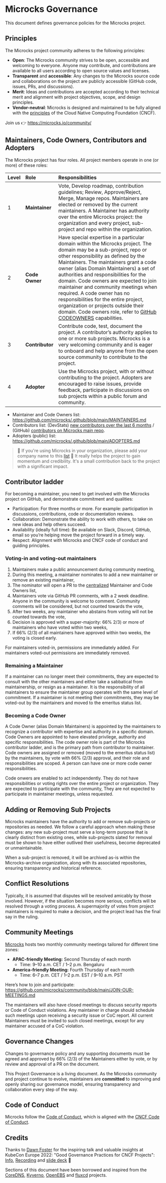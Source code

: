 # Microcks Governance

This document defines governance policies for the Microcks project.

## Principles
The Microcks project community adheres to the following principles:

- **Open**: The Microcks community strives to be open, accessible and welcoming to everyone. Anyone may contribute, and contributions are available to all users according to open source values and licenses.
- **Transparent** and **accessible**: Any changes to the Microcks source code and collaborations on the project are publicly accessible (GitHub code, issues, PRs, and discussions).
- **Merit**: Ideas and contributions are accepted according to their technical merit and alignment with project objectives, scope, and design principles.
- **Vendor-neutral**: Microcks is designed and maintained to be fully aligned with the [principles](https://contribute.cncf.io/maintainers/community/vendor-neutrality/) of the Cloud Native Computing Foundation (CNCF).

Join us 👉 https://microcks.io/community/

## Maintainers, Code Owners, Contributors and Adopters
The Microcks project has four roles. All project members operate in one (or more) of these roles:

| Level | Role | Responsibilities |
| :---  | :--- | :--- |
| 1     | **Maintainer** | Vote, Develop roadmap, contribution guidelines; Review, Approve/Reject, Merge, Manage repos. Maintainers are elected or removed by the current maintainers. A Maintainer has authority over the entire Microcks project: the organization and every project, sub-project and repo within the organization.|
| 2     | **Code Owner**| Have special expertise in a particular domain within the Microcks project. The domain may be a sub-project, repo or other responsibility as defined by the Maintainers. The maintainers grant a code owner (alias Domain Maintainers) a set of authorities and responsibilities for the domain. Code owners are expected to join maintainer and community meetings when required. A code owner has no responsibilities for the entire project, organization or projects outside their domain. Code owners role, refer to [GitHub CODEOWNERS](https://docs.github.com/fr/repositories/managing-your-repositorys-settings-and-features/customizing-your-repository/about-code-owners) capabilities.|
| 3     | **Contributor** | Contribute code, test, document the project. A contributor’s authority applies to one or more sub projects. Microcks is a very welcoming community and is eager to onboard and help anyone from the open source community to contribute to the project. |
| 4     | **Adopter** | Use the Microcks project, with or without contributing to the project. Adopters are encouraged to raise issues, provide feedback, participate in discussions on sub projects within a public forum and community. |

- Maintainer and Code Owners list: https://github.com/microcks/.github/blob/main/MAINTAINERS.md
- Contributors list: (DevStats) [new contributors over the last 6 months](https://microcks.devstats.cncf.io/d/52/new-contributors-table?orgId=1&from=now-6M&to=now) / (GitHub) [contributors on Microcks main repo](https://github.com/microcks/microcks/graphs/contributors).
- Adopters (public) list: https://github.com/microcks/.github/blob/main/ADOPTERS.md
> 📢 If you're using Microcks in your organization, please add your company name to this [list](https://github.com/microcks/.github/blob/main/ADOPTERS.md) 🙏 It really helps the project to gain momentum and credibility. It's a small contribution back to the project with a significant impact.

## Contributor ladder
For becoming a maintainer, you need to get involved with the Microcks project on GitHub, and demonstrate commitment and qualities:

   * Participation: For three months or more. For example: participation in discussions, contributions, code or documentation reviews.
   * Collaboration: Demonstrate the ability to work with others, to take on new ideas and help others succeed.
   * Availability (ideally full time): Be available on Slack, Discord, GitHub, email so you’re helping move the project forward in a timely way.
   * Respect: Alignment with Microcks and CNCF code of conduct and guiding principles.
     
### Voting-in and voting-out maintainers

1. Maintainers make a public announcement during community meeting,
2. During this meeting, a maintainer nominates to add a new maintainer or remove an existing maintainer,
3. The nominator will open a PR to the [centralized](https://github.com/microcks/.github/blob/main/MAINTAINERS.md) Maintainer and Code Owners list,
4. Maintainers vote via GitHub PR comments, with a 2 week deadline. Anyone in the community is welcome to comment. Community comments will be considered, but not counted towards the vote,
5. After two weeks, any maintainer who abstains from voting will not be counted towards the vote,
6. Decision is approved with a super-majority: 66% 2/3) or more of maintainers who have voted within two weeks,
7. If 66% (2/3) of all maintainers have approved within two weeks, the voting is closed early.

For maintainers voted-in, permissions are immediately added. For maintainers voted-out permissions are immediately removed.

### Remaining a Maintainer

If a maintainer can no longer meet their commitments, they are expected to consult with the other maintainers and either take a sabbatical from maintainership, or resign as a maintainer. It is the responsibility of all maintainers to ensure the maintainer group operates with the same level of commitment. If a maintainer is not meeting their commitments, they may be voted-out by the maintainers and moved to the emeritus status list.

### Becoming a Code Owner 
A Code Owner (alias Domain Maintainers) is appointed by the maintainers to recognize a contributor with expertise and authority in a specific domain. Code Owners are appointed to have elevated privilege, authority and specific responsibilities. The code owner role is part of the Microcks contributor ladder, and is the primary path from contributor to maintainer. Code owners are assigned or removed (moved to the emeritus status list) by the maintainers, by vote with 66% (2/3) approval, and their role and responsibilities are scoped. A person can have one or more code owner responsibilities.

Code onwers are enabled to act independently. They do not have responsibilities or voting rights over the entire project or organization. They are expected to participate with the community, They are not expected to participate in maintainer meetings, unless requested.

## Adding or Removing Sub Projects
Microcks maintainers have the authority to add or remove sub-projects or repositories as needed. We follow a careful approach when making these changes: any new sub-project must serve a long-term purpose that is clearly distinct from existing ones, while sub-projects slated for removal must be shown to have either outlived their usefulness, become deprecated or unmaintainable.

When a sub-project is removed, it will be archived as-is within the Microcks-archive organization, along with its associated repositories, ensuring transparency and historical reference.

## Conflict Resolutions
Typically, it is assumed that disputes will be resolved amicably by those involved. However, if the situation becomes more serious, conflicts will be resolved through a voting process. A supermajority of votes from project maintainers is required to make a decision, and the project lead has the final say in the ruling.

## Community Meetings
[Microcks](https://microcks.io/) hosts two monthly community meetings tailored for different time zones:

- **APAC-friendly Meeting:** Second Thursday of each month  
  - Time: 9–10 a.m. CET / 1–2 p.m. Bengaluru
- **America-friendly Meeting:** Fourth Thursday of each month  
  - Time: 6–7 p.m. CET / 1–2 p.m. EST / 9–10 a.m. PST

Here’s how to join and participate: https://github.com/microcks/community/blob/main/JOIN-OUR-MEETINGS.md

The maintainers will also have closed meetings to discuss security reports or Code of Conduct violations. Any maintainer in charge should schedule such meetings upon receiving a security issue or CoC report. All current Maintainers must be invited to such closed meetings, except for any maintainer accused of a CoC violation.

## Governance Changes
Changes to governance policy and any supporting documents must be agreed and approved by 66% (2/3) of the Maintainers either by vote, or by review and approval of a PR on the document.

This Project Governance is a living document. As the Microcks community and project continue to evolve, maintainers are **committed** to improving and openly sharing our governance model, ensuring transparency and collaboration every step of the way.

## Code of Conduct
Microcks follow the [Code of Conduct](CODE_OF_CONDUCT.md), which is aligned with the [CNCF Code of Conduct](https://github.com/cncf/foundation/blob/master/code-of-conduct.md).

## Credits
Thanks to [Dawn Foster](https://github.com/geekygirldawn) for the inspiring talk and valuable insights at KubeCon Europe 2022: "Good Governance Practices for CNCF Projects":
[Info](https://contribute.cncf.io/resources/videos/2022/good-governance-practices/), [Recording](https://youtu.be/x0tgEpIER1M?si=0EMgdfA1j5kxpXlW) and [slide deck](https://static.sched.com/hosted_files/kccnceu2022/7c/Good_Governance_CNCF_Projects.pdf) 👀

Sections of this document have been borrowed and inspired from the [CoreDNS](https://github.com/coredns/coredns/blob/master/GOVERNANCE.md), [Kyverno](https://github.com/kyverno/kyverno/blob/main/GOVERNANCE.md), [OpenEBS](https://github.com/openebs/community/blob/72506ee3b885bd06324b82a650fcd3a61e93eef0/GOVERNANCE.md) and [fluxcd](https://github.com/fluxcd/community/blob/main/GOVERNANCE.md) projects.
